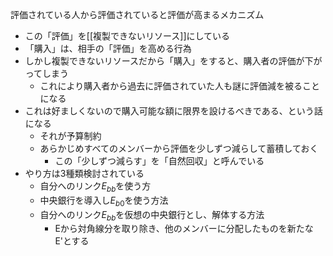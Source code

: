 
評価されている人から評価されていると評価が高まるメカニズム
- この「評価」を[[複製できないリソース]]にしている
- 「購入」は、相手の「評価」を高める行為
- しかし複製できないリソースだから「購入」をすると、購入者の評価が下がってしまう
    - これにより購入者から過去に評価されていた人も謎に評価減を被ることになる
- これは好ましくないので購入可能な額に限界を設けるべきである、という話になる
    - それが予算制約
    - あらかじめすべてのメンバーから評価を少しずつ減らして蓄積しておく
        - この「少しずつ減らす」を「自然回収」と呼んでいる
- やり方は3種類検討されている
    - 自分へのリンク$E_{bb}$を使う方
    - 中央銀行を導入し$E_{b0}$を使う方法
    - 自分へのリンク$E_{bb}$を仮想の中央銀行とし、解体する方法
        - Eから対角線分を取り除き、他のメンバーに分配したものを新たなE'とする
